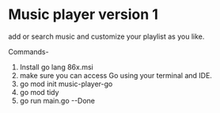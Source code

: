 # Music player version 1 
add or search music and customize your playlist as you like.

Commands-
1) Install go lang 86x.msi
2) make sure you can access Go using your terminal and IDE.
3) go mod init music-player-go
4) go mod tidy
5) go run main.go
   --Done
